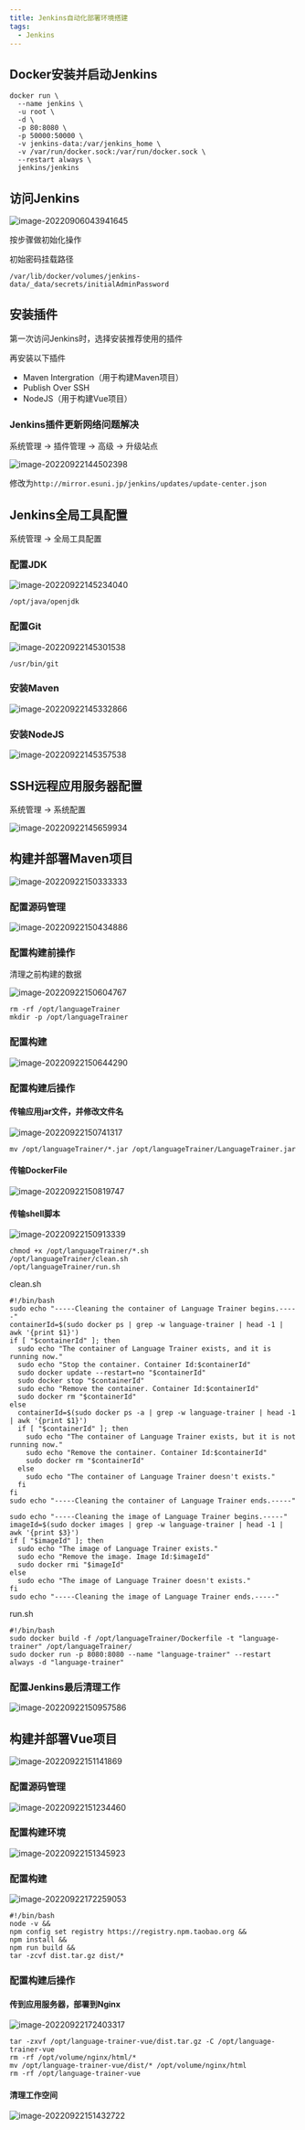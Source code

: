 ```yaml
---
title: Jenkins自动化部署环境搭建
tags: 
  - Jenkins
---
```


## Docker安装并启动Jenkins

<!--more-->

```
docker run \
  --name jenkins \
  -u root \
  -d \
  -p 80:8080 \
  -p 50000:50000 \
  -v jenkins-data:/var/jenkins_home \
  -v /var/run/docker.sock:/var/run/docker.sock \
  --restart always \
  jenkins/jenkins
```



## 访问Jenkins

![image-20220906043941645](https://oliver-blog.oss-cn-shenzhen.aliyuncs.com/20220906044141.png)

按步骤做初始化操作

初始密码挂载路径

`/var/lib/docker/volumes/jenkins-data/_data/secrets/initialAdminPassword`



## 安装插件

第一次访问Jenkins时，选择安装推荐使用的插件

再安装以下插件

* Maven Intergration（用于构建Maven项目）
* Publish Over SSH
* NodeJS（用于构建Vue项目）

### Jenkins插件更新网络问题解决

系统管理 -> 插件管理 -> 高级 -> 升级站点

![image-20220922144502398](https://oliver-blog.oss-cn-shenzhen.aliyuncs.com/20220922144503.png)

修改为`http://mirror.esuni.jp/jenkins/updates/update-center.json`



## Jenkins全局工具配置 

系统管理 -> 全局工具配置

### 配置JDK

![image-20220922145234040](https://oliver-blog.oss-cn-shenzhen.aliyuncs.com/20220922145235.png)

`/opt/java/openjdk`

### 配置Git

![image-20220922145301538](https://oliver-blog.oss-cn-shenzhen.aliyuncs.com/20220922145302.png)

`/usr/bin/git`

### 安装Maven

![image-20220922145332866](https://oliver-blog.oss-cn-shenzhen.aliyuncs.com/20220922145334.png)

### 安装NodeJS

![image-20220922145357538](https://oliver-blog.oss-cn-shenzhen.aliyuncs.com/20220922145358.png)



## SSH远程应用服务器配置

系统管理 -> 系统配置

![image-20220922145659934](https://oliver-blog.oss-cn-shenzhen.aliyuncs.com/20220922145701.png)



## 构建并部署Maven项目

![image-20220922150333333](https://oliver-blog.oss-cn-shenzhen.aliyuncs.com/20220922150334.png)

### 配置源码管理

![image-20220922150434886](https://oliver-blog.oss-cn-shenzhen.aliyuncs.com/20220922150436.png)

### 配置构建前操作

清理之前构建的数据

![image-20220922150604767](https://oliver-blog.oss-cn-shenzhen.aliyuncs.com/20220922150606.png)

```
rm -rf /opt/languageTrainer
mkdir -p /opt/languageTrainer
```

### 配置构建

![image-20220922150644290](https://oliver-blog.oss-cn-shenzhen.aliyuncs.com/20220922150647.png)

### 配置构建后操作

#### 传输应用jar文件，并修改文件名

![image-20220922150741317](https://oliver-blog.oss-cn-shenzhen.aliyuncs.com/20220922150742.png)

```shell
mv /opt/languageTrainer/*.jar /opt/languageTrainer/LanguageTrainer.jar
```

#### 传输DockerFile

![image-20220922150819747](https://oliver-blog.oss-cn-shenzhen.aliyuncs.com/20220922150820.png)

#### 传输shell脚本

![image-20220922150913339](https://oliver-blog.oss-cn-shenzhen.aliyuncs.com/20220922150914.png)

```
chmod +x /opt/languageTrainer/*.sh
/opt/languageTrainer/clean.sh
/opt/languageTrainer/run.sh
```

clean.sh

```shell
#!/bin/bash
sudo echo "-----Cleaning the container of Language Trainer begins.-----"
containerId=$(sudo docker ps | grep -w language-trainer | head -1 | awk '{print $1}')
if [ "$containerId" ]; then
  sudo echo "The container of Language Trainer exists, and it is running now."
  sudo echo "Stop the container. Container Id:$containerId"
  sudo docker update --restart=no "$containerId"
  sudo docker stop "$containerId"
  sudo echo "Remove the container. Container Id:$containerId"
  sudo docker rm "$containerId"
else
  containerId=$(sudo docker ps -a | grep -w language-trainer | head -1 | awk '{print $1}')
  if [ "$containerId" ]; then
    sudo echo "The container of Language Trainer exists, but it is not running now."
    sudo echo "Remove the container. Container Id:$containerId"
    sudo docker rm "$containerId"
  else
    sudo echo "The container of Language Trainer doesn't exists."
  fi
fi
sudo echo "-----Cleaning the container of Language Trainer ends.-----"

sudo echo "-----Cleaning the image of Language Trainer begins.-----"
imageId=$(sudo docker images | grep -w language-trainer | head -1 | awk '{print $3}')
if [ "$imageId" ]; then
  sudo echo "The image of Language Trainer exists."
  sudo echo "Remove the image. Image Id:$imageId"
  sudo docker rmi "$imageId"
else
  sudo echo "The image of Language Trainer doesn't exists."
fi
sudo echo "-----Cleaning the image of Language Trainer ends.-----"
```

run.sh

```shell
#!/bin/bash
sudo docker build -f /opt/languageTrainer/Dockerfile -t "language-trainer" /opt/languageTrainer/
sudo docker run -p 8080:8080 --name "language-trainer" --restart always -d "language-trainer"
```

### 配置Jenkins最后清理工作

![image-20220922150957586](https://oliver-blog.oss-cn-shenzhen.aliyuncs.com/20220922150958.png)



## 构建并部署Vue项目

![image-20220922151141869](https://oliver-blog.oss-cn-shenzhen.aliyuncs.com/20220922151143.png)

### 配置源码管理

![image-20220922151234460](https://oliver-blog.oss-cn-shenzhen.aliyuncs.com/20220922151235.png)

### 配置构建环境

![image-20220922151345923](https://oliver-blog.oss-cn-shenzhen.aliyuncs.com/20220922151346.png)

### 配置构建

![image-20220922172259053](https://oliver-blog.oss-cn-shenzhen.aliyuncs.com/20220922172300.png)

```shell
#!/bin/bash
node -v &&
npm config set registry https://registry.npm.taobao.org &&
npm install &&
npm run build &&
tar -zcvf dist.tar.gz dist/*
```

### 配置构建后操作

#### 传到应用服务器，部署到Nginx

![image-20220922172403317](https://oliver-blog.oss-cn-shenzhen.aliyuncs.com/20220922172404.png)

```shell
tar -zxvf /opt/language-trainer-vue/dist.tar.gz -C /opt/language-trainer-vue
rm -rf /opt/volume/nginx/html/*
mv /opt/language-trainer-vue/dist/* /opt/volume/nginx/html
rm -rf /opt/language-trainer-vue
```

#### 清理工作空间

![image-20220922151432722](https://oliver-blog.oss-cn-shenzhen.aliyuncs.com/20220922151433.png)